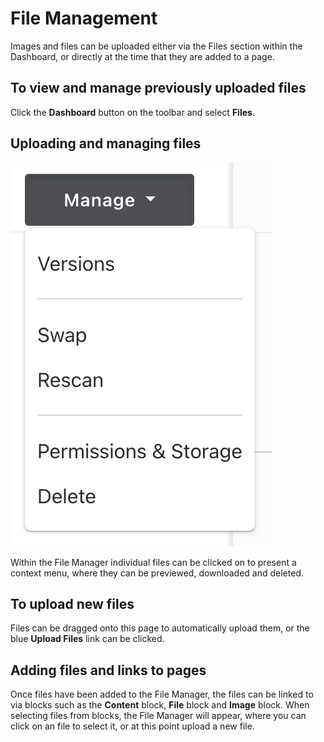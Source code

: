 # File Management

Images and files can be uploaded either via the Files section within the Dashboard, or directly at the time that they are added to a page.

## To view and manage previously uploaded files

Click the **Dashboard** button on the toolbar and select **Files**.

## Uploading and managing files

![](../.gitbook/assets/managingfiles.png)

Within the File Manager individual files can be clicked on to present a context menu, where they can be previewed, downloaded and deleted.

## To upload new files

Files can be dragged onto this page to automatically upload them, or the blue **Upload Files** link can be clicked.

## Adding files and links to pages

Once files have been added to the File Manager, the files can be linked to via blocks such as the **Content** block, **File** block and **Image** block. When selecting files from blocks, the File Manager will appear, where you can click on an file to select it, or at this point upload a new file.

